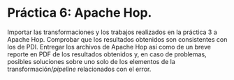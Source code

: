 # Práctica 6: Apache Hop.

Importar las transformaciones y los trabajos realizados en la práctica 3 a Apache Hop. Comprobar que los resultados obtenidos son consistentes con los de PDI. Entregar los archivos de Apache Hop así como de un breve reporte en PDF de los resultados obtenidos y, en caso de problemas, posibles soluciones sobre uno solo de los elementos de la transformación/*pipeline* relacionados con el error.